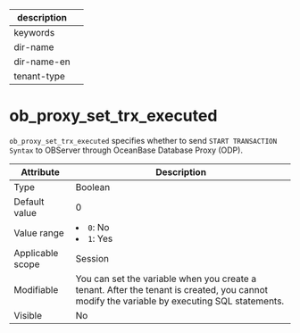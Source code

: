|description||
|---|---|
|keywords||
|dir-name||
|dir-name-en||
|tenant-type||

# ob_proxy_set_trx_executed

`ob_proxy_set_trx_executed` specifies whether to send `START TRANSACTION Syntax` to OBServer through OceanBase Database Proxy (ODP).

| **Attribute** | **Description** |
|--------|--------------------------------------------------------------------------------------------------------|
| Type | Boolean |
| Default value | 0 |
| Value range | <li> `0`: No   <li> `1`: Yes |
| Applicable scope | Session |
| Modifiable | You can set the variable when you create a tenant. After the tenant is created, you cannot modify the variable by executing SQL statements. |
| Visible | No |
